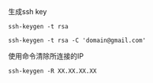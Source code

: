生成ssh key

```shell
ssh-keygen -t rsa

ssh-keygen -t rsa -C 'domain@gmail.com'
```

使用命令清除所连接的IP
```shell
ssh-keygen -R XX.XX.XX.XX 
```